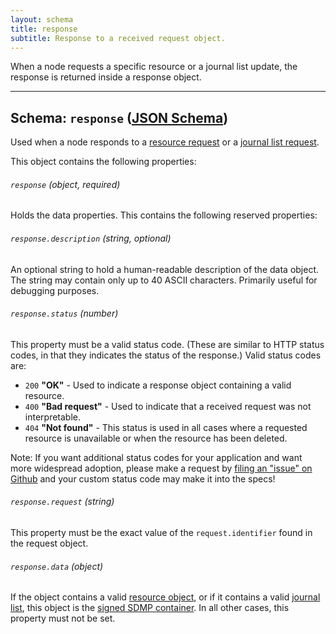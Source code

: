 ```yaml
---
layout: schema
title: response
subtitle: Response to a received request object.
---
```



When a node requests a specific resource or a journal list update, the
response is returned inside a response object.

---

## Schema: `response` ([JSON Schema][schema])

Used when a node responds to a [resource request](/schema/request_resource/) or
a [journal list request](/schema/request_journal/).

This object contains the following properties:

###### `response` *(object, required)*

Holds the data properties. This contains the following reserved properties:

###### `response.description` *(string, optional)*

An optional string to hold a human-readable description of the data object. The string
may contain only up to 40 ASCII characters. Primarily useful for debugging purposes.

###### `response.status` *(number)*

This property must be a valid status code. (These are similar to HTTP status codes, in
that they indicates the status of the response.) Valid status codes are:

* `200` **"OK"** - Used to indicate a response object containing a valid resource.
* `400` **"Bad request"** - Used to indicate that a received request was not interpretable.
* `404` **"Not found"** - This status is used in all cases where a requested resource
  is unavailable or when the resource has been deleted.

Note: If you want additional status codes for your application and want more widespread
adoption, please make a request by [filing an "issue" on Github][issue] and your custom
status code may make it into the specs!

###### `response.request` *(string)*

This property must be the exact value of the `request.identifier` found in the
request object.

###### `response.data` *(object)*

If the object contains a valid [resource object](/resource/), or if it contains a
valid [journal list](/journal/), this object is the [signed SDMP container](TODO).
In all other cases, this property must not be set.


[w_forward]: https://en.wikipedia.org/wiki/Forward_secrecy
[schema]: https://github.com/sdmp/sdmp-schema/blob/master/schemas/response.json
[issue]: https://github.com/sdmp/sdmp.github.io/issues
